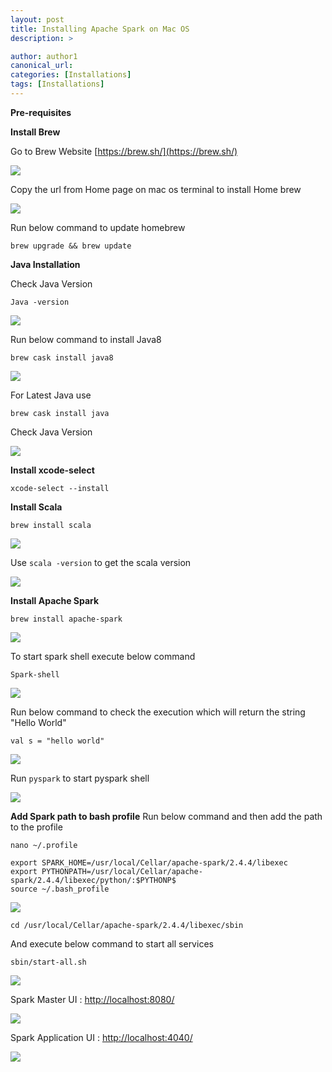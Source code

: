 ```yaml
---
layout: post
title: Installing Apache Spark on Mac OS
description: >

author: author1
canonical_url:
categories: [Installations]
tags: [Installations]
---
```


**Pre-requisites**

**Install Brew**

Go to Brew Website
[https://brew.sh/](https://brew.sh/)

![](/BeerAndDiapers.ai/images/apachesparkonmacos/1.png)

Copy the url from Home page on mac os terminal to install Home brew

![](/BeerAndDiapers.ai/images/apachesparkonmacos/2.png)

Run below command to update homebrew

    brew upgrade && brew update

**Java Installation**

Check Java Version

    Java -version
![](/BeerAndDiapers.ai/images/apachesparkonmacos/3.png)

Run below command to install Java8

    brew cask install java8

![](/BeerAndDiapers.ai/images/apachesparkonmacos/4.png)

For Latest Java use

    brew cask install java

Check Java Version

![](/BeerAndDiapers.ai/images/apachesparkonmacos/5.png)


 **Install xcode-select**

    xcode-select --install

**Install Scala**

    brew install scala

![](/BeerAndDiapers.ai/images/apachesparkonmacos/6.png)

Use `scala -version` to get the scala version

![](/BeerAndDiapers.ai/images/apachesparkonmacos/7.png)


**Install Apache Spark**

    brew install apache-spark

![](/BeerAndDiapers.ai/images/apachesparkonmacos/8.png)

To start spark shell execute below command

    Spark-shell

![](/BeerAndDiapers.ai/images/apachesparkonmacos/9.png)

Run below command to check the execution which will return the string "Hello World"

    val s = "hello world"

![](/BeerAndDiapers.ai/images/apachesparkonmacos/10.png)

Run `pyspark` to start pyspark shell

![](/BeerAndDiapers.ai/images/apachesparkonmacos/11.png)

**Add Spark path to bash profile**
Run below command and then add the path to the profile

    nano ~/.profile

    export SPARK_HOME=/usr/local/Cellar/apache-spark/2.4.4/libexec
    export PYTHONPATH=/usr/local/Cellar/apache-spark/2.4.4/libexec/python/:$PYTHONP$
    source ~/.bash_profile

![](/BeerAndDiapers.ai/images/apachesparkonmacos/12.png)

    cd /usr/local/Cellar/apache-spark/2.4.4/libexec/sbin

And execute below command to start all services

    sbin/start-all.sh

![](/BeerAndDiapers.ai/images/apachesparkonmacos/13.png)

Spark Master UI : [http://localhost:8080/](http://localhost:8080/)

![](/BeerAndDiapers.ai/images/apachesparkonmacos/14.png)

Spark Application UI : [http://localhost:4040/](http://localhost:4040/)

![](/BeerAndDiapers.ai/images/apachesparkonmacos/15.png)
